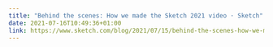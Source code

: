 ```yaml
---
title: "Behind the scenes: How we made the Sketch 2021 video · Sketch"
date: 2021-07-16T10:49:36+01:00
link: https://www.sketch.com/blog/2021/07/15/behind-the-scenes-how-we-made-the-sketch-2021-video/
---
```

